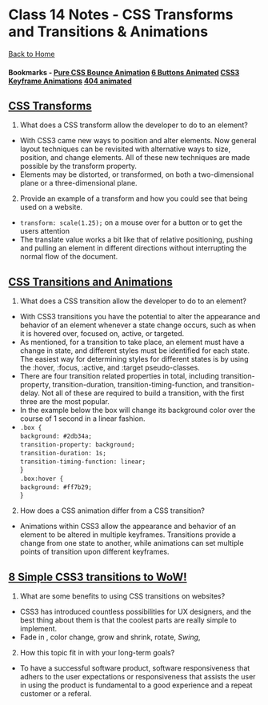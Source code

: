 # Class 14 Notes - CSS Transforms and Transitions & Animations

[Back to Home](../README.md)

#### Bookmarks - [Pure CSS Bounce Animation](https://codepen.io/dp_lewis/pen/QWMxRR) [6 Buttons Animated](https://codepen.io/retyui/pen/ByoaXV) [CSS3 Keyframe Animations](https://codepen.io/akshaychauhan/pen/dyBqVo) [404 animated](https://codepen.io/kieranfivestars/pen/MYdQxX)

## [CSS Transforms](https://learn.shayhowe.com/advanced-html-css/css-transforms/)

1) What does a CSS transform allow the developer to do to an element?

+ With CSS3 came new ways to position and alter elements. Now general layout techniques can be revisited with alternative ways to size, position, and change elements. All of these new techniques are made possible by the transform property.
+ Elements may be distorted, or transformed, on both a two-dimensional plane or a three-dimensional plane. 

2) Provide an example of a transform and how you could see that being used on a website.

+ `transform: scale(1.25);` on a mouse over for a button or to get the users attention
+ The translate value works a bit like that of relative positioning, pushing and pulling an element in different directions without interrupting the normal flow of the document.

## [CSS Transitions and Animations](https://learn.shayhowe.com/advanced-html-css/transitions-animations/)

1) What does a CSS transition allow the developer to do to an element?

+ With CSS3 transitions you have the potential to alter the appearance and behavior of an element whenever a state change occurs, such as when it is hovered over, focused on, active, or targeted.
+ As mentioned, for a transition to take place, an element must have a change in state, and different styles must be identified for each state. The easiest way for determining styles for different states is by using the :hover, :focus, :active, and :target pseudo-classes.
+ There are four transition related properties in total, including transition-property, transition-duration, transition-timing-function, and transition-delay. Not all of these are required to build a transition, with the first three are the most popular.
+ In the example below the box will change its background color over the course of 1 second in a linear fashion.
+ `.box {`  
  `background: #2db34a;`  
  `transition-property: background;`  
  `transition-duration: 1s;`  
  `transition-timing-function: linear;`  
}  
`.box:hover {`  
  `background: #ff7b29;`  
}  

2) How does a CSS animation differ from a CSS transition?

+ Animations within CSS3 allow the appearance and behavior of an element to be altered in multiple keyframes. Transitions provide a change from one state to another, while animations can set multiple points of transition upon different keyframes.

## [8 Simple CSS3 transitions to WoW!](https://www.webdesignerdepot.com/2014/05/8-simple-css3-transitions-that-will-wow-your-users/)

1) What are some benefits to using CSS transitions on websites?

+ CSS3 has introduced countless possibilities for UX designers, and the best thing about them is that the coolest parts are really simple to implement.
+ Fade in , color change, grow and shrink, rotate, *Swing*, 

2) How this topic fit in with your long-term goals?

+ To have a successful software product, software responsiveness that adhers to the user expectations or responsiveness that assists the user in using the product is fundamental to a good experience and a repeat customer or a referal.
